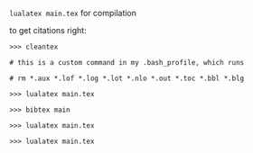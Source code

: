 `lualatex main.tex` for compilation

to get citations right:

`>>> cleantex`

`# this is a custom command in my .bash_profile, which runs`

`# rm *.aux *.lof *.log *.lot *.nlo *.out *.toc *.bbl *.blg`

`>>> lualatex main.tex`

`>>> bibtex main`

`>>> lualatex main.tex`

`>>> lualatex main.tex`
